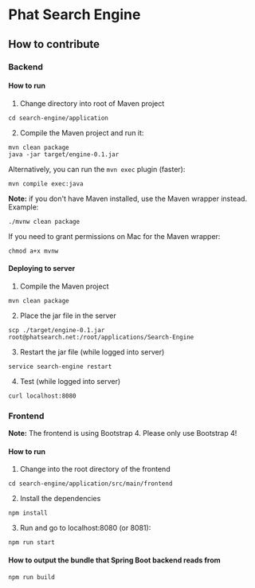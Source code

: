 # Phat Search Engine

## How to contribute
### Backend
#### How to run
1. Change directory into root of Maven project
```
cd search-engine/application
```

2. Compile the Maven project and run it:
```
mvn clean package
java -jar target/engine-0.1.jar
```

Alternatively, you can run the `mvn exec` plugin (faster):
```
mvn compile exec:java
```

**Note:** if you don't have Maven installed, use the Maven wrapper instead. Example:
```
./mvnw clean package
```

If you need to grant permissions on Mac for the Maven wrapper:
```
chmod a+x mvnw
```

#### Deploying to server
1. Compile the Maven project
```
mvn clean package
```

2. Place the jar file in the server
```
scp ./target/engine-0.1.jar root@phatsearch.net:/root/applications/Search-Engine
```

3. Restart the jar file (while logged into server)
```
service search-engine restart
```

4. Test (while logged into server)
```
curl localhost:8080
```

### Frontend
**Note:** The frontend is using Bootstrap 4. Please only use Bootstrap 4!

#### How to run
1. Change into the root directory of the frontend
```
cd search-engine/application/src/main/frontend
```

2. Install the dependencies
```
npm install
```

3. Run and go to localhost:8080 (or 8081):
```
npm run start
```

#### How to output the bundle that Spring Boot backend reads from
```
npm run build
```